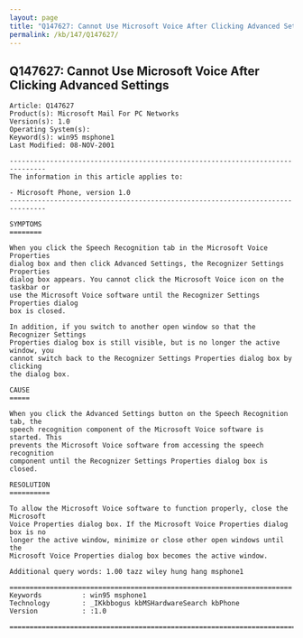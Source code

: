 ```yaml
---
layout: page
title: "Q147627: Cannot Use Microsoft Voice After Clicking Advanced Settings"
permalink: /kb/147/Q147627/
---
```


## Q147627: Cannot Use Microsoft Voice After Clicking Advanced Settings

	Article: Q147627
	Product(s): Microsoft Mail For PC Networks
	Version(s): 1.0
	Operating System(s): 
	Keyword(s): win95 msphone1
	Last Modified: 08-NOV-2001
	
	-------------------------------------------------------------------------------
	The information in this article applies to:
	
	- Microsoft Phone, version 1.0 
	-------------------------------------------------------------------------------
	
	SYMPTOMS
	========
	
	When you click the Speech Recognition tab in the Microsoft Voice Properties
	dialog box and then click Advanced Settings, the Recognizer Settings Properties
	dialog box appears. You cannot click the Microsoft Voice icon on the taskbar or
	use the Microsoft Voice software until the Recognizer Settings Properties dialog
	box is closed.
	
	In addition, if you switch to another open window so that the Recognizer Settings
	Properties dialog box is still visible, but is no longer the active window, you
	cannot switch back to the Recognizer Settings Properties dialog box by clicking
	the dialog box.
	
	CAUSE
	=====
	
	When you click the Advanced Settings button on the Speech Recognition tab, the
	speech recognition component of the Microsoft Voice software is started. This
	prevents the Microsoft Voice software from accessing the speech recognition
	component until the Recognizer Settings Properties dialog box is closed.
	
	RESOLUTION
	==========
	
	To allow the Microsoft Voice software to function properly, close the Microsoft
	Voice Properties dialog box. If the Microsoft Voice Properties dialog box is no
	longer the active window, minimize or close other open windows until the
	Microsoft Voice Properties dialog box becomes the active window.
	
	Additional query words: 1.00 tazz wiley hung hang msphone1
	
	======================================================================
	Keywords          : win95 msphone1 
	Technology        : _IKkbbogus kbMSHardwareSearch kbPhone
	Version           : :1.0
	
	=============================================================================
	
